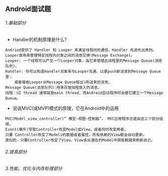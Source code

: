 Android面试题
-----
###### 1.基础部分
* Handler的机制原理是什么?
```text
Andriod提供了 Handler 和 Looper 来满足线程间的通信。Handler 先进先出原则。
Looper类用来管理特定线程内对象之间的消息交换(Message Exchange)。
Looper: 一个线程可以产生一个Looper对象，由它来管理此线程里的Message Queue(消息队列)。
Handler: 你可以构造Handler对象来与Looper沟通，以便push新消息到Message Queue里；
	或者接收Looper从Message Queue取出)所送来的消息。
Message Queue(消息队列):用来存放线程放入的消息。
线程：UI thread 通常就是main thread，而Android启动程序时会替它建立一个Message Queue。
```
* 说说MVC(或MVP)模式的原理，它在Android中的运用
```text
MVC(Model_view_controller)” 模型-视图-控制器”。 MVC应用程序总是由这三个部分组成。
Event(事件)导致Controller改变Model或View，或者同时改变两者。
只要 Controller改变了Models的数据或者属性，所有依赖的View都会自动更新。
类似的，只要Controller改变了View，View会从潜在的Model中获取数据来刷新自己。
```
###### 2.提高部分
###### 3.性能、优化与内存处理部分